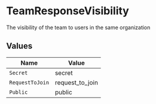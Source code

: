 # TeamResponseVisibility

The visibility of the team to users in the same organization



## Values

| Name            | Value           |
| --------------- | --------------- |
| `Secret`        | secret          |
| `RequestToJoin` | request_to_join |
| `Public`        | public          |